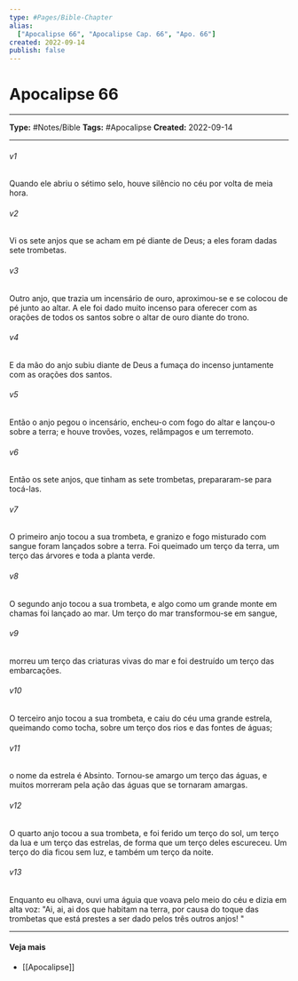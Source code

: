 ```yaml
---
type: #Pages/Bible-Chapter
alias:
  ["Apocalipse 66", "Apocalipse Cap. 66", "Apo. 66"]
created: 2022-09-14
publish: false
---
```


# Apocalipse 66

---

**Type:** #Notes/Bible
**Tags:** #Apocalipse
**Created:** 2022-09-14

---

###### v1
Quando ele abriu o sétimo selo, houve silêncio no céu por volta de meia hora.
###### v2
Vi os sete anjos que se acham em pé diante de Deus; a eles foram dadas sete trombetas.
###### v3
Outro anjo, que trazia um incensário de ouro, aproximou-se e se colocou de pé junto ao altar. A ele foi dado muito incenso para oferecer com as orações de todos os santos sobre o altar de ouro diante do trono.
###### v4
E da mão do anjo subiu diante de Deus a fumaça do incenso juntamente com as orações dos santos.
###### v5
Então o anjo pegou o incensário, encheu-o com fogo do altar e lançou-o sobre a terra; e houve trovões, vozes, relâmpagos e um terremoto.
###### v6
Então os sete anjos, que tinham as sete trombetas, prepararam-se para tocá-las.
###### v7
O primeiro anjo tocou a sua trombeta, e granizo e fogo misturado com sangue foram lançados sobre a terra. Foi queimado um terço da terra, um terço das árvores e toda a planta verde.
###### v8
O segundo anjo tocou a sua trombeta, e algo como um grande monte em chamas foi lançado ao mar. Um terço do mar transformou-se em sangue,
###### v9
morreu um terço das criaturas vivas do mar e foi destruído um terço das embarcações.
###### v10
O terceiro anjo tocou a sua trombeta, e caiu do céu uma grande estrela, queimando como tocha, sobre um terço dos rios e das fontes de águas;
###### v11
o nome da estrela é Absinto. Tornou-se amargo um terço das águas, e muitos morreram pela ação das águas que se tornaram amargas.
###### v12
O quarto anjo tocou a sua trombeta, e foi ferido um terço do sol, um terço da lua e um terço das estrelas, de forma que um terço deles escureceu. Um terço do dia ficou sem luz, e também um terço da noite.
###### v13
Enquanto eu olhava, ouvi uma águia que voava pelo meio do céu e dizia em alta voz: "Ai, ai, ai dos que habitam na terra, por causa do toque das trombetas que está prestes a ser dado pelos três outros anjos! "


---

#### Veja mais

- [[Apocalipse]]
